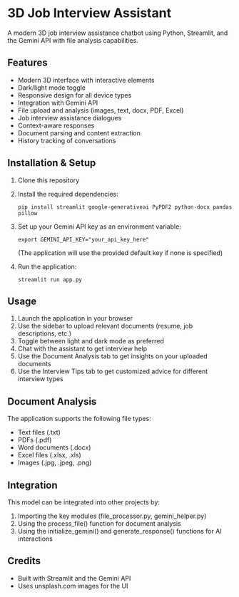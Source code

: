 # 3D Job Interview Assistant

A modern 3D job interview assistance chatbot using Python, Streamlit, and the Gemini API with file analysis capabilities.

## Features

- Modern 3D interface with interactive elements
- Dark/light mode toggle
- Responsive design for all device types
- Integration with Gemini API
- File upload and analysis (images, text, docx, PDF, Excel)
- Job interview assistance dialogues
- Context-aware responses
- Document parsing and content extraction
- History tracking of conversations

## Installation & Setup

1. Clone this repository
2. Install the required dependencies:
   ```
   pip install streamlit google-generativeai PyPDF2 python-docx pandas pillow
   ```
3. Set up your Gemini API key as an environment variable:
   ```
   export GEMINI_API_KEY="your_api_key_here"
   ```
   (The application will use the provided default key if none is specified)

4. Run the application:
   ```
   streamlit run app.py
   ```

## Usage

1. Launch the application in your browser
2. Use the sidebar to upload relevant documents (resume, job descriptions, etc.)
3. Toggle between light and dark mode as preferred
4. Chat with the assistant to get interview help
5. Use the Document Analysis tab to get insights on your uploaded documents
6. Use the Interview Tips tab to get customized advice for different interview types

## Document Analysis

The application supports the following file types:
- Text files (.txt)
- PDFs (.pdf)
- Word documents (.docx)
- Excel files (.xlsx, .xls)
- Images (.jpg, .jpeg, .png)

## Integration

This model can be integrated into other projects by:
1. Importing the key modules (file_processor.py, gemini_helper.py)
2. Using the process_file() function for document analysis
3. Using the initialize_gemini() and generate_response() functions for AI interactions

## Credits

- Built with Streamlit and the Gemini API
- Uses unsplash.com images for the UI
